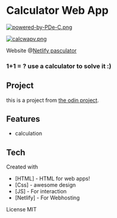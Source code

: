 # Calculator Web App

[![powered-by-PDe-C.png](https://i.postimg.cc/TwtnTtkG/powered-by-PDe-C.png)](https://postimg.cc/zbRyjFZP)

[![calcwapv.png](https://i.postimg.cc/J4Rt1zRR/calcwapv.png)](https://pasculator.netlify.app)

Website @[Netlify pasculator](https://pasculator.netlify.app)


### 1+1 = ? use a calculator to solve it :)

## Project
this is a project from [the odin project](https://www.theodinproject.com/).

## Features

- calculation

## Tech
  Created with

- [HTML] - HTML for web apps!
- [Css] - awesome design
- [JS] - For interaction
- [Netlify] - For Webhosting

License
MIT
